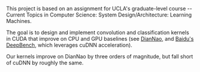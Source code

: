 This project is based on an assignment for UCLA's graduate-level course -- Current Topics in Computer Science: System Design/Architecture: Learning Machines. 


The goal is to design and implement convolution and classification kernels in CUDA that improve on CPU and GPU baselines (see [DianNao](https://dl.acm.org/doi/10.1145/2541940.2541967), and [Baidu's DeepBench](https://github.com/baidu-research/DeepBench), which leverages cuDNN acceleration).

Our kernels improve on DianNao by three orders of magnitude, but fall short of cuDNN by roughly the same.
